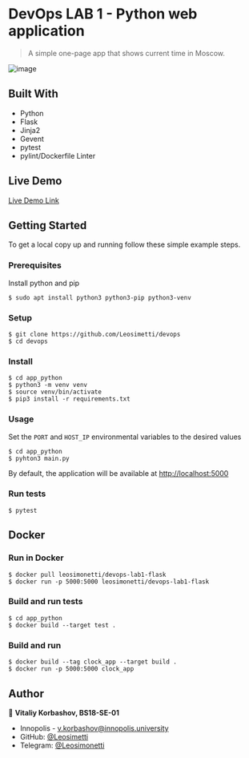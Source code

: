 # DevOps LAB 1 - Python web application

> A simple one-page app that shows current time in Moscow.

![image](https://user-images.githubusercontent.com/42554566/130326487-4e9b7ab1-3842-4498-9515-881b7939e862.png)

## Built With

- Python
- Flask
- Jinja2
- Gevent
- pytest
- pylint/Dockerfile Linter

## Live Demo

[Live Demo Link](http://10.90.138.134)

## Getting Started

To get a local copy up and running follow these simple example steps.

### Prerequisites

Install python and pip

```shell
$ sudo apt install python3 python3-pip python3-venv
```

### Setup

```shell
$ git clone https://github.com/Leosimetti/devops
$ cd devops
```

### Install

```shell
$ cd app_python
$ python3 -m venv venv
$ source venv/bin/activate
$ pip3 install -r requirements.txt
```

### Usage

Set the `PORT` and `HOST_IP` environmental variables to the desired values

```shell
$ cd app_python
$ pyhton3 main.py
```
By default, the application will be available at [http://localhost:5000]() 
### Run tests

```shell
$ pytest
```

## Docker

### Run in Docker
```shell
$ docker pull leosimonetti/devops-lab1-flask
$ docker run -p 5000:5000 leosimonetti/devops-lab1-flask
```

### Build and run tests
```shell
$ cd app_python
$ docker build --target test . 
```

### Build and run
```shell
$ docker build --tag clock_app --target build .
$ docker run -p 5000:5000 clock_app
```

## Author

👤 **Vitaliy Korbashov, BS18-SE-01**

- Innopolis - [v.korbashov@innopolis.university]()
- GitHub: [@Leosimetti](https://github.com/Leosimetti)
- Telegram: [@Leosimonetti](https://t.me/Leosimonetti)
